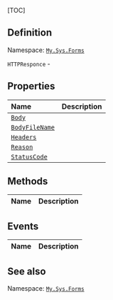 [TOC]
## Definition
Namespace: [`My.Sys.Forms`](My.Sys.Forms.md)

`HTTPResponce` - 

## Properties
|Name|Description|
| :------------ | :------------ |
|[`Body`]("HTTPResponce.Body.md")||
|[`BodyFileName`]("HTTPResponce.BodyFileName.md")||
|[`Headers`]("HTTPResponce.Headers.md")||
|[`Reason`]("HTTPResponce.Reason.md")||
|[`StatusCode`]("HTTPResponce.StatusCode.md")||

## Methods
|Name|Description|
| :------------ | :------------ |
## Events
|Name|Description|
| :------------ | :------------ |
## See also
Namespace: [`My.Sys.Forms`](My.Sys.Forms.md)
